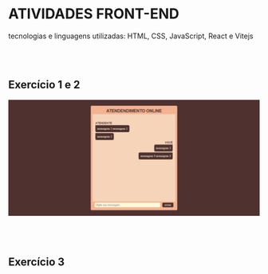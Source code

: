 # ATIVIDADES FRONT-END
tecnologias e linguagens utilizadas: HTML, CSS, JavaScript, React e Vitejs

<br/>
<br/>

## Exercício 1 e 2
![ex01](https://github.com/isiscostabb/AULA-FRONT-END/blob/main/Ex01/Ex01.png)

<br/>
<br/>

## Exercício 3

